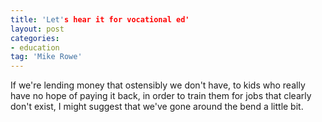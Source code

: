 ```yaml
---
title: 'Let's hear it for vocational ed'
layout: post
categories:
- education
tag: 'Mike Rowe'
---
```


If we're lending money that ostensibly we don't have, to kids who really have no hope of paying it back, in order to train them for jobs that clearly don't exist, I might suggest that we've gone around the bend a little bit.